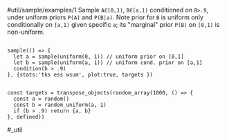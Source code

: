 #util/sample/examples/1 Sample `A∈[0,1)`, `B∈[a,1)` conditioned on `B>.9`, under uniform priors `P(A)` and `P(B|a)`. Note prior for `B` is uniform only conditionally on `[a,1)` given specific `a`; its "marginal" prior `P(B)` on `[0,1)` is non-uniform.
```js:js_input

sample(() => {
  let a = sample(uniform(0, 1)) // uniform prior on [0,1]
  let b = sample(uniform(a, 1)) // uniform cond. prior on [a,1]
  condition(b > .9)
}, {stats:'tks ess wsum', plot:true, targets })

```
```js:js_removed

const targets = transpose_objects(random_array(1000, () => {
  const a = random()
  const b = random_uniform(a, 1)
  if (b > .9) return {a, b}
}, defined))

```
#_util